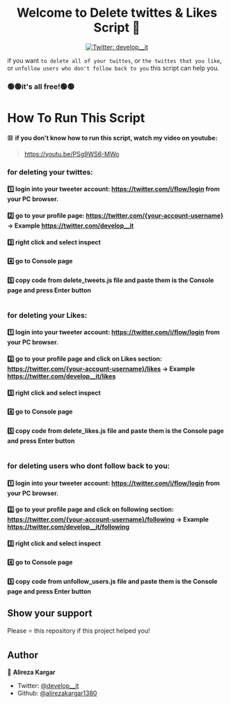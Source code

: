 # 
<h1 align="center">Welcome to Delete twittes & Likes Script 👋</h1>
<p align="center">
  <a href="https://twitter.com/develop__it">
    <img alt="Twitter: develop__it" src="https://img.shields.io/twitter/follow/develop__it.svg?style=social" target="_blank" />
  </a>
</p>

if you want `to delete all of your twittes`, or `the twittes that you like`, or `unfollow users who don't follow back to you` this script can help you.
### 🟢🟢it's all free!🟢🟢



# How To Run This Script

🟥 **if you don't know how to run this script, watch my video on youtube:**
> https://youtu.be/PSg9WS6-MWo

### for deleting your twittes:
#### 1️⃣ login into your tweeter account: https://twitter.com/i/flow/login from your PC browser.
#### 2️⃣ go to your profile page: https://twitter.com/{your-account-username} -> Example https://twitter.com/develop__it
#### 3️⃣ right click and select inspect
#### 4️⃣ go to Console page
#### 5️⃣ copy code from delete_tweets.js file and paste them is the Console page and press Enter button

#

### for deleting your Likes:
#### 1️⃣ login into your tweeter account: https://twitter.com/i/flow/login from your PC browser.
#### 2️⃣ go to your profile page and click on **Likes section**: https://twitter.com/{your-account-username}/likes -> Example https://twitter.com/develop__it/likes
#### 3️⃣ right click and select inspect
#### 4️⃣ go to Console page
#### 5️⃣ copy code from delete_likes.js file and paste them is the Console page and press Enter button


#

### for deleting users who dont follow back to you:
#### 1️⃣ login into your tweeter account: https://twitter.com/i/flow/login from your PC browser.
#### 2️⃣ go to your profile page and click on **following section**: https://twitter.com/{your-account-username}/following -> Example https://twitter.com/develop__it/following
#### 3️⃣ right click and select inspect
#### 4️⃣ go to Console page
#### 5️⃣ copy code from unfollow_users.js file and paste them is the Console page and press Enter button

## Show your support

Please ⭐️ this repository if this project helped you!

## Author

👤 **Alireza Kargar**

- Twitter: [@develop__it](https://twitter.com/develop__it)
- Github: [@alirezakargar1380](https://github.com/alirezakargar1380)